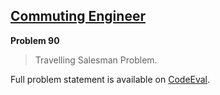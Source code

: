 [Commuting Engineer][ce]
------------------------

**Problem 90**

> Travelling Salesman Problem.

Full problem statement is available on [CodeEval][ce].

[ce]: https://www.codeeval.com/browse/90/
      "View problem statement on CodeEval"
